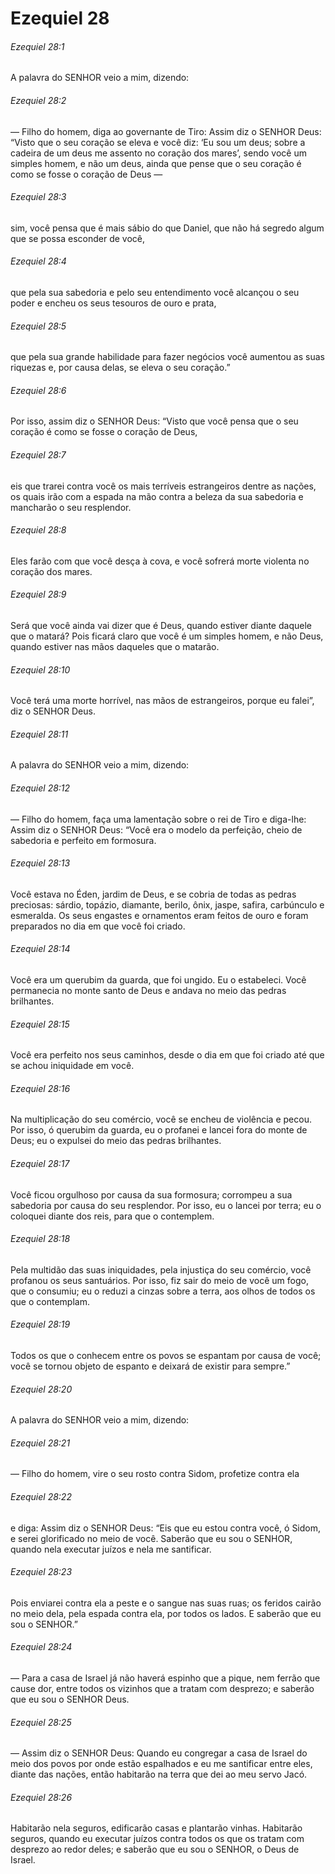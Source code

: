 # Ezequiel 28

###### Ezequiel 28:1

A palavra do SENHOR veio a mim, dizendo:

###### Ezequiel 28:2

— Filho do homem, diga ao governante de Tiro: Assim diz o SENHOR Deus: “Visto que o seu coração se eleva e você diz: ‘Eu sou um deus; sobre a cadeira de um deus me assento no coração dos mares’, sendo você um simples homem, e não um deus, ainda que pense que o seu coração é como se fosse o coração de Deus —

###### Ezequiel 28:3

sim, você pensa que é mais sábio do que Daniel, que não há segredo algum que se possa esconder de você,

###### Ezequiel 28:4

que pela sua sabedoria e pelo seu entendimento você alcançou o seu poder e encheu os seus tesouros de ouro e prata,

###### Ezequiel 28:5

que pela sua grande habilidade para fazer negócios você aumentou as suas riquezas e, por causa delas, se eleva o seu coração.”

###### Ezequiel 28:6

Por isso, assim diz o SENHOR Deus: “Visto que você pensa que o seu coração é como se fosse o coração de Deus,

###### Ezequiel 28:7

eis que trarei contra você os mais terríveis estrangeiros dentre as nações, os quais irão com a espada na mão contra a beleza da sua sabedoria e mancharão o seu resplendor.

###### Ezequiel 28:8

Eles farão com que você desça à cova, e você sofrerá morte violenta no coração dos mares.

###### Ezequiel 28:9

Será que você ainda vai dizer que é Deus, quando estiver diante daquele que o matará? Pois ficará claro que você é um simples homem, e não Deus, quando estiver nas mãos daqueles que o matarão.

###### Ezequiel 28:10

Você terá uma morte horrível, nas mãos de estrangeiros, porque eu falei”, diz o SENHOR Deus.

###### Ezequiel 28:11

A palavra do SENHOR veio a mim, dizendo:

###### Ezequiel 28:12

— Filho do homem, faça uma lamentação sobre o rei de Tiro e diga-lhe: Assim diz o SENHOR Deus: “Você era o modelo da perfeição, cheio de sabedoria e perfeito em formosura.

###### Ezequiel 28:13

Você estava no Éden, jardim de Deus, e se cobria de todas as pedras preciosas: sárdio, topázio, diamante, berilo, ônix, jaspe, safira, carbúnculo e esmeralda. Os seus engastes e ornamentos eram feitos de ouro e foram preparados no dia em que você foi criado.

###### Ezequiel 28:14

Você era um querubim da guarda, que foi ungido. Eu o estabeleci. Você permanecia no monte santo de Deus e andava no meio das pedras brilhantes.

###### Ezequiel 28:15

Você era perfeito nos seus caminhos, desde o dia em que foi criado até que se achou iniquidade em você.

###### Ezequiel 28:16

Na multiplicação do seu comércio, você se encheu de violência e pecou. Por isso, ó querubim da guarda, eu o profanei e lancei fora do monte de Deus; eu o expulsei do meio das pedras brilhantes.

###### Ezequiel 28:17

Você ficou orgulhoso por causa da sua formosura; corrompeu a sua sabedoria por causa do seu resplendor. Por isso, eu o lancei por terra; eu o coloquei diante dos reis, para que o contemplem.

###### Ezequiel 28:18

Pela multidão das suas iniquidades, pela injustiça do seu comércio, você profanou os seus santuários. Por isso, fiz sair do meio de você um fogo, que o consumiu; eu o reduzi a cinzas sobre a terra, aos olhos de todos os que o contemplam.

###### Ezequiel 28:19

Todos os que o conhecem entre os povos se espantam por causa de você; você se tornou objeto de espanto e deixará de existir para sempre.”

###### Ezequiel 28:20

A palavra do SENHOR veio a mim, dizendo:

###### Ezequiel 28:21

— Filho do homem, vire o seu rosto contra Sidom, profetize contra ela

###### Ezequiel 28:22

e diga: Assim diz o SENHOR Deus: “Eis que eu estou contra você, ó Sidom, e serei glorificado no meio de você. Saberão que eu sou o SENHOR, quando nela executar juízos e nela me santificar.

###### Ezequiel 28:23

Pois enviarei contra ela a peste e o sangue nas suas ruas; os feridos cairão no meio dela, pela espada contra ela, por todos os lados. E saberão que eu sou o SENHOR.”

###### Ezequiel 28:24

— Para a casa de Israel já não haverá espinho que a pique, nem ferrão que cause dor, entre todos os vizinhos que a tratam com desprezo; e saberão que eu sou o SENHOR Deus.

###### Ezequiel 28:25

— Assim diz o SENHOR Deus: Quando eu congregar a casa de Israel do meio dos povos por onde estão espalhados e eu me santificar entre eles, diante das nações, então habitarão na terra que dei ao meu servo Jacó.

###### Ezequiel 28:26

Habitarão nela seguros, edificarão casas e plantarão vinhas. Habitarão seguros, quando eu executar juízos contra todos os que os tratam com desprezo ao redor deles; e saberão que eu sou o SENHOR, o Deus de Israel.


